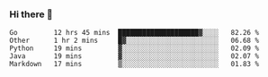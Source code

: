 ### Hi there 👋

<!--
**yeya24/yeya24** is a ✨ _special_ ✨ repository because its `README.md` (this file) appears on your GitHub profile.

Here are some ideas to get you started:

- 🔭 I’m currently working on ...
- 🌱 I’m currently learning ...
- 👯 I’m looking to collaborate on ...
- 🤔 I’m looking for help with ...
- 💬 Ask me about ...
- 📫 How to reach me: ...
- 😄 Pronouns: ...
- ⚡ Fun fact: ...
-->

<!--START_SECTION:waka-->
```text
Go         12 hrs 45 mins  ████████████████████▓░░░░   82.26 % 
Other      1 hr 2 mins     █▓░░░░░░░░░░░░░░░░░░░░░░░   06.68 % 
Python     19 mins         ▓░░░░░░░░░░░░░░░░░░░░░░░░   02.09 % 
Java       19 mins         ▓░░░░░░░░░░░░░░░░░░░░░░░░   02.07 % 
Markdown   17 mins         ▒░░░░░░░░░░░░░░░░░░░░░░░░   01.83 % 
```
<!--END_SECTION:waka-->

